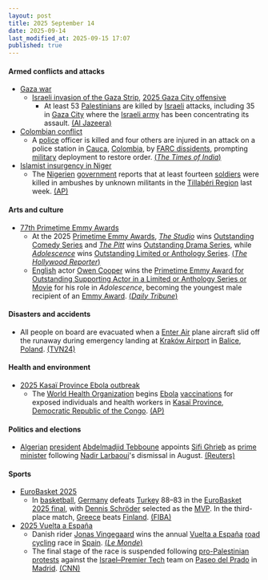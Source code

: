 ```yaml
---
layout: post
title: 2025 September 14
date: 2025-09-14
last_modified_at: 2025-09-15 17:07
published: true
---
```



#### Armed conflicts and attacks

* [Gaza war](https://en.wikipedia.org/wiki/Gaza_war "Gaza war")
  * [Israeli invasion of the Gaza Strip](https://en.wikipedia.org/wiki/Israeli_invasion_of_the_Gaza_Strip "Israeli invasion of the Gaza Strip"), [2025 Gaza City offensive](https://en.wikipedia.org/wiki/2025_Gaza_City_offensive "2025 Gaza City offensive")
    * At least 53 [Palestinians](https://en.wikipedia.org/wiki/Palestinians "Palestinians") are killed by [Israeli](https://en.wikipedia.org/wiki/Israel "Israel") attacks, including 35 in [Gaza City](https://en.wikipedia.org/wiki/Gaza_City "Gaza City") where the [Israeli army](https://en.wikipedia.org/wiki/IDF "IDF") has been concentrating its assault. [(Al Jazeera)](https://www.aljazeera.com/news/liveblog/2025/9/14/live-qatar-hosts-muslim-leaders-summit-israel-continues-gaza-city-attacks)
* [Colombian conflict](https://en.wikipedia.org/wiki/Colombian_conflict "Colombian conflict")
  * A [police](https://en.wikipedia.org/wiki/National_Police_of_Colombia "National Police of Colombia") officer is killed and four others are injured in an attack on a police station in [Cauca](https://en.wikipedia.org/wiki/Cauca_Department "Cauca Department"), [Colombia](https://en.wikipedia.org/wiki/Colombia "Colombia"), by [FARC dissidents](https://en.wikipedia.org/wiki/FARC_dissidents "FARC dissidents"), prompting [military](https://en.wikipedia.org/wiki/Military_Forces_of_Colombia "Military Forces of Colombia") deployment to restore order. [(*The Times of India*)](https://timesofindia.indiatimes.com/world/rest-of-world/colombia-cop-killed-4-four-injured-in-attack-on-carmelo-station-led-by-defunct-group-farc/articleshow/123887775.cms)
* [Islamist insurgency in Niger](https://en.wikipedia.org/wiki/Islamist_insurgency_in_Niger "Islamist insurgency in Niger")
  * The [Nigerien](https://en.wikipedia.org/wiki/Niger "Niger") [government](https://en.wikipedia.org/wiki/Government_of_Niger "Government of Niger") reports that at least fourteen [soldiers](https://en.wikipedia.org/wiki/Niger_Armed_Forces "Niger Armed Forces") were killed in ambushes by unknown militants in the [Tillabéri Region](https://en.wikipedia.org/wiki/Tillab%C3%A9ri_Region "Tillabéri Region") last week. [(AP)](https://apnews.com/article/niger-attack-islamic-state-066e2cee314cec0b09562f547fb3b08a)

#### Arts and culture

* [77th Primetime Emmy Awards](https://en.wikipedia.org/wiki/77th_Primetime_Emmy_Awards "77th Primetime Emmy Awards")
  * At the 2025 [Primetime Emmy Awards](https://en.wikipedia.org/wiki/Primetime_Emmy_Awards "Primetime Emmy Awards"), *[The Studio](https://en.wikipedia.org/wiki/The_Studio_%28TV_series%29 "The Studio (TV series)")* wins [Outstanding Comedy Series](https://en.wikipedia.org/wiki/Primetime_Emmy_Award_for_Outstanding_Comedy_Series "Primetime Emmy Award for Outstanding Comedy Series") and *[The Pitt](https://en.wikipedia.org/wiki/The_Pitt "The Pitt")* wins [Outstanding Drama Series](https://en.wikipedia.org/wiki/Primetime_Emmy_Award_for_Outstanding_Drama_Series "Primetime Emmy Award for Outstanding Drama Series"), while *[Adolescence](https://en.wikipedia.org/wiki/Adolescence_%28TV_series%29 "Adolescence (TV series)")* wins [Outstanding Limited or Anthology Series](https://en.wikipedia.org/wiki/Primetime_Emmy_Award_for_Outstanding_Limited_or_Anthology_Series "Primetime Emmy Award for Outstanding Limited or Anthology Series"). [(*The Hollywood Reporter*)](https://www.hollywoodreporter.com/lists/emmy-winners-2025-list/)
  * [English](https://en.wikipedia.org/wiki/English_people "English people") actor [Owen Cooper](https://en.wikipedia.org/wiki/Owen_Cooper_%28actor%29 "Owen Cooper (actor)") wins the [Primetime Emmy Award for Outstanding Supporting Actor in a Limited or Anthology Series or Movie](https://en.wikipedia.org/wiki/Primetime_Emmy_Award_for_Outstanding_Supporting_Actor_in_a_Limited_or_Anthology_Series_or_Movie "Primetime Emmy Award for Outstanding Supporting Actor in a Limited or Anthology Series or Movie") for his role in *Adolescence*, becoming the youngest male recipient of an [Emmy Award](https://en.wikipedia.org/wiki/Emmy_Awards "Emmy Awards"). [(*Daily Tribune*)](https://tribune.net.ph/2025/09/15/owen-cooper-makes-history-as-youngest-ever-male-emmy-winner)

#### Disasters and accidents

* All people on board are evacuated when a [Enter Air](https://en.wikipedia.org/wiki/Enter_Air "Enter Air") plane aircraft slid off the runaway during emergency landing at [Kraków Airport](https://en.wikipedia.org/wiki/Krak%C3%B3w_Airport "Kraków Airport") in [Balice](https://en.wikipedia.org/wiki/Balice "Balice"), [Poland](https://en.wikipedia.org/wiki/Poland "Poland"). [(TVN24)](https://tvn24.pl/krakow/krakow-balice-samolot-wypadl-z-pasa-na-lotnisku-st8649034)

#### Health and environment

* [2025 Kasaï Province Ebola outbreak](https://en.wikipedia.org/wiki/2025_Kasa%C3%AF_Province_Ebola_outbreak "2025 Kasaï Province Ebola outbreak")
  * The [World Health Organization](https://en.wikipedia.org/wiki/World_Health_Organization "World Health Organization") begins [Ebola](https://en.wikipedia.org/wiki/Ebola "Ebola") [vaccinations](https://en.wikipedia.org/wiki/Ebola_vaccine "Ebola vaccine") for exposed individuals and health workers in [Kasaï Province](https://en.wikipedia.org/wiki/Kasa%C3%AF_Province "Kasaï Province"), [Democratic Republic of the Congo](https://en.wikipedia.org/wiki/Democratic_Republic_of_the_Congo "Democratic Republic of the Congo"). [(AP)](https://apnews.com/article/congo-ebola-vaccine-who-06f642e38778fbe4f095490bb102a621)

#### Politics and elections

* [Algerian](https://en.wikipedia.org/wiki/Algeria "Algeria") [president](https://en.wikipedia.org/wiki/President_of_Algeria "President of Algeria") [Abdelmadjid Tebboune](https://en.wikipedia.org/wiki/Abdelmadjid_Tebboune "Abdelmadjid Tebboune") appoints [Sifi Ghrieb](https://en.wikipedia.org/wiki/Sifi_Ghrieb "Sifi Ghrieb") as [prime minister](https://en.wikipedia.org/wiki/Prime_Minister_of_Algeria "Prime Minister of Algeria") following [Nadir Larbaoui](https://en.wikipedia.org/wiki/Nadir_Larbaoui "Nadir Larbaoui")'s dismissal in August. [(Reuters)](https://www.reuters.com/world/africa/algerian-president-appoints-new-prime-minister-energy-minister-2025-09-14/)

#### Sports

* [EuroBasket 2025](https://en.wikipedia.org/wiki/EuroBasket_2025 "EuroBasket 2025")
  * In [basketball](https://en.wikipedia.org/wiki/Basketball "Basketball"), [Germany](https://en.wikipedia.org/wiki/Germany_men%27s_national_basketball_team "Germany men's national basketball team") defeats [Turkey](https://en.wikipedia.org/wiki/Turkey_men%27s_national_basketball_team "Turkey men's national basketball team") 88–83 in the [EuroBasket 2025 final](https://en.wikipedia.org/wiki/EuroBasket_2025_final "EuroBasket 2025 final"), with [Dennis Schröder](https://en.wikipedia.org/wiki/Dennis_Schr%C3%B6der "Dennis Schröder") selected as the [MVP](https://en.wikipedia.org/wiki/FIBA_EuroBasket_MVP "FIBA EuroBasket MVP"). In the third-place match, [Greece](https://en.wikipedia.org/wiki/Greece_men%27s_national_basketball_team "Greece men's national basketball team") beats [Finland](https://en.wikipedia.org/wiki/Finland_men%27s_national_basketball_team "Finland men's national basketball team"). [(FIBA)](https://www.fiba.basketball/en/events/fiba-eurobasket-2025/games/123033-TUR-GER)
* [2025 Vuelta a España](https://en.wikipedia.org/wiki/2025_Vuelta_a_Espa%C3%B1a "2025 Vuelta a España")
  * Danish rider [Jonas Vingegaard](https://en.wikipedia.org/wiki/Jonas_Vingegaard "Jonas Vingegaard") wins the annual [Vuelta a España](https://en.wikipedia.org/wiki/Vuelta_a_Espa%C3%B1a "Vuelta a España") [road cycling](https://en.wikipedia.org/wiki/Road_cycling "Road cycling") race in [Spain](https://en.wikipedia.org/wiki/Spain "Spain"). [(*Le Monde*)](https://www.lemonde.fr/en/sports/article/2025/09/14/vuelta-vingegaard-crowned-champion-as-final-stage-is-cancelled-because-of-pro-palestine-protests-in-madrid_6745397_9.html)
  * The final stage of the race is suspended following [pro-Palestinian protests](https://en.wikipedia.org/wiki/Gaza_war_protests#Spain "Gaza war protests") against the [Israel–Premier Tech](https://en.wikipedia.org/wiki/Israel%E2%80%93Premier_Tech "Israel–Premier Tech") team on [Paseo del Prado](https://en.wikipedia.org/wiki/Paseo_del_Prado "Paseo del Prado") in [Madrid](https://en.wikipedia.org/wiki/Madrid "Madrid"). [(CNN)](https://edition.cnn.com/2025/09/14/europe/spain-cycling-protest-vuelta-gaza-israel-latam-intl)
